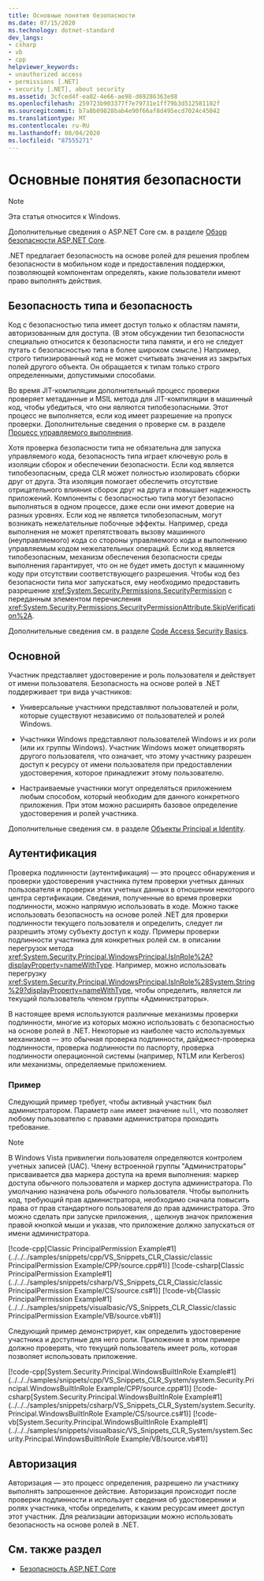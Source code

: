 ```yaml
---
title: Основные понятия безопасности
ms.date: 07/15/2020
ms.technology: dotnet-standard
dev_langs:
- csharp
- vb
- cpp
helpviewer_keywords:
- unauthorized access
- permissions [.NET]
- security [.NET], about security
ms.assetid: 3cfced4f-ea02-4e66-ae98-d69286363e98
ms.openlocfilehash: 259723b903377f7e79731e1ff79b3d512581102f
ms.sourcegitcommit: b7a8b09828bab4e90f66af8d495ecd7024c45042
ms.translationtype: MT
ms.contentlocale: ru-RU
ms.lasthandoff: 08/04/2020
ms.locfileid: "87555271"
---
```

# <a name="key-security-concepts"></a>Основные понятия безопасности

> [!NOTE]
> Эта статья относится к Windows.
>
> Дополнительные сведения о ASP.NET Core см. в разделе [Обзор безопасности ASP.NET Core](https://docs.microsoft.com/aspnet/core/security/).

.NET предлагает безопасность на основе ролей для решения проблем безопасности в мобильном коде и предоставления поддержки, позволяющей компонентам определять, какие пользователи имеют право выполнять действия.  
  
## <a name="type-safety-and-security"></a>Безопасность типа и безопасность  

Код с безопасностью типа имеет доступ только к областям памяти, авторизованным для доступа. (В этом обсуждении тип безопасности специально относится к безопасности типа памяти, и его не следует путать с безопасностью типа в более широком смысле.) Например, строго типизированный код не может считывать значения из закрытых полей другого объекта. Он обращается к типам только строго определенными, допустимыми способами.  
  
Во время JIT-компиляции дополнительный процесс проверки проверяет метаданные и MSIL метода для JIT-компиляции в машинный код, чтобы убедиться, что они являются типобезопасными. Этот процесс не выполняется, если код имеет разрешение на пропуск проверки. Дополнительные сведения о проверке см. в разделе [Процесс управляемого выполнения](../managed-execution-process.md).  
  
Хотя проверка безопасности типа не обязательна для запуска управляемого кода, безопасность типа играет ключевую роль в изоляции сборок и обеспечении безопасности. Если код является типобезопасным, среда CLR может полностью изолировать сборки друг от друга. Эта изоляция помогает обеспечить отсутствие отрицательного влияния сборок друг на друга и повышает надежность приложений. Компоненты с безопасностью типа могут безопасно выполняться в одном процессе, даже если они имеют доверие на разных уровнях. Если код не является типобезопасным, могут возникать нежелательные побочные эффекты. Например, среда выполнения не может препятствовать вызову машинного (неуправляемого) кода со стороны управляемого кода и выполнению управляемым кодом нежелательных операций. Если код является типобезопасным, механизм обеспечения безопасности среды выполнения гарантирует, что он не будет иметь доступ к машинному коду при отсутствии соответствующего разрешения. Чтобы код без безопасности типа мог запускаться, ему необходимо предоставить разрешение <xref:System.Security.Permissions.SecurityPermission> с переданным элементом перечисления <xref:System.Security.Permissions.SecurityPermissionAttribute.SkipVerification%2A>.  
  
Дополнительные сведения см. в разделе [Code Access Security Basics](../../framework/misc/code-access-security-basics.md).  
  
## <a name="principal"></a>Основной  

Участник представляет удостоверение и роль пользователя и действует от имени пользователя. Безопасность на основе ролей в .NET поддерживает три вида участников:  
  
- Универсальные участники представляют пользователей и роли, которые существуют независимо от пользователей и ролей Windows.  
  
- Участники Windows представляют пользователей Windows и их роли (или их группы Windows). Участник Windows может олицетворять другого пользователя, что означает, что этому участнику разрешен доступ к ресурсу от имени пользователя при предоставлении удостоверения, которое принадлежит этому пользователю.  
  
- Настраиваемые участники могут определяться приложением любым способом, который необходим для данного конкретного приложения. При этом можно расширять базовое определение удостоверения и ролей участника.  
  
Дополнительные сведения см. в разделе [Объекты Principal и Identity](principal-and-identity-objects.md).  
  
## <a name="authentication"></a>Аутентификация  
Проверка подлинности (аутентификация) — это процесс обнаружения и проверки удостоверения участника путем проверки учетных данных пользователя и проверки этих учетных данных в отношении некоторого центра сертификации. Сведения, полученные во время проверки подлинности, можно напрямую использовать в коде. Можно также использовать безопасность на основе ролей .NET для проверки подлинности текущего пользователя и определить, следует ли разрешить этому субъекту доступ к коду. Примеры проверки подлинности участника для конкретных ролей см. в описании перегрузок метода <xref:System.Security.Principal.WindowsPrincipal.IsInRole%2A?displayProperty=nameWithType>. Например, можно использовать перегрузку <xref:System.Security.Principal.WindowsPrincipal.IsInRole%28System.String%29?displayProperty=nameWithType>, чтобы определить, является ли текущий пользователь членом группы «Администраторы».  
  
В настоящее время используются различные механизмы проверки подлинности, многие из которых можно использовать с безопасностью на основе ролей в .NET. Некоторые из наиболее часто используемых механизмов — это обычная проверка подлинности, дайджест-проверка подлинности, проверка подлинности по паспорту, проверка подлинности операционной системы (например, NTLM или Kerberos) или механизмы, определяемые приложением.  
  
### <a name="example"></a>Пример  

Следующий пример требует, чтобы активный участник был администратором. Параметр `name` имеет значение `null`, что позволяет любому пользователю с правами администратора проходить требование.  
  
> [!NOTE]
> В Windows Vista привилегии пользователя определяются контролем учетных записей (UAC). Члену встроенной группы "Администраторы" присваивается два маркера доступа на время выполнения: маркер доступа обычного пользователя и маркер доступа администратора. По умолчанию назначена роль обычного пользователя. Чтобы выполнить код, требующий прав администратора, необходимо сначала повысить права от прав стандартного пользователя до прав администратора. Это можно сделать при запуске приложения, , щелкнув значок приложения правой кнопкой мыши и указав, что приложение должно запускаться от имени администратора.  
  
 [!code-cpp[Classic PrincipalPermission Example#1](../../../samples/snippets/cpp/VS_Snippets_CLR_Classic/classic PrincipalPermission Example/CPP/source.cpp#1)]
 [!code-csharp[Classic PrincipalPermission Example#1](../../../samples/snippets/csharp/VS_Snippets_CLR_Classic/classic PrincipalPermission Example/CS/source.cs#1)]
 [!code-vb[Classic PrincipalPermission Example#1](../../../samples/snippets/visualbasic/VS_Snippets_CLR_Classic/classic PrincipalPermission Example/VB/source.vb#1)]  
  
 Следующий пример демонстрирует, как определить удостоверение участника и доступные для него роли. Приложение в этом примере должно проверять, что текущий пользователь имеет роль, которая позволяет использовать приложение.  
  
 [!code-cpp[System.Security.Principal.WindowsBuiltInRole Example#1](../../../samples/snippets/cpp/VS_Snippets_CLR_System/system.Security.Principal.WindowsBuiltInRole Example/CPP/source.cpp#1)]
 [!code-csharp[System.Security.Principal.WindowsBuiltInRole Example#1](../../../samples/snippets/csharp/VS_Snippets_CLR_System/system.Security.Principal.WindowsBuiltInRole Example/CS/source.cs#1)]
 [!code-vb[System.Security.Principal.WindowsBuiltInRole Example#1](../../../samples/snippets/visualbasic/VS_Snippets_CLR_System/system.Security.Principal.WindowsBuiltInRole Example/VB/source.vb#1)]  
  
## <a name="authorization"></a>Авторизация  

Авторизация — это процесс определения, разрешено ли участнику выполнять запрошенное действие. Авторизация происходит после проверки подлинности и использует сведения об удостоверении и ролях участника, чтобы определить, к каким ресурсам имеет доступ этот участник. Для реализации авторизации можно использовать безопасность на основе ролей в .NET.

## <a name="see-also"></a>См. также раздел

- [Безопасность ASP.NET Core](/aspnet/core/security/)
